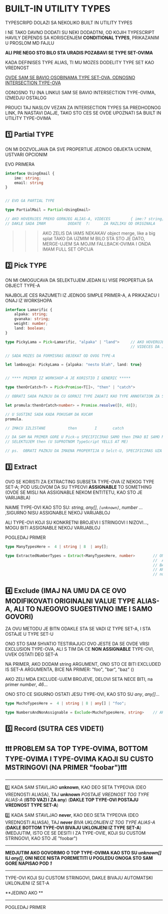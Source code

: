 # BUILT-IN UTILITY TYPES

TYPESCRIPD DOLAZI SA NEKOLIKO BUILT IN UTILITY TYPES

I NE TAKO DAVNO DODATI SU NEKI DODADTNI, OD KOJIH TYPESCRIPT HAVILY DEPENDS SA KORISCENJEM **CONDITIONAL TYPES**, PRIKAZANIM U PROSLOM MD FAJLU

**ALI PRE NEGO STO BILO STA URADIS POZABAVI SE TYPE SET-OVIMA**

KADA DEFINISES TYPE ALIAS, TI MU MOZES DODELITY TYPE SET KAO VREDNOST

[OVDE SAM SE BAVIO OSOBINAMA TYPE SET-OVA, ODNOSNO INTERSECTION TYPE-OVA](https://github.com/Rade58/apis_trying_out_and_practicing/blob/master/TYPESCRIPT/BELESKE/0%29%20VAZNE%20STVARI%20I%20PODSETNIK/UOPSTENO%20O%20TYPE-OVIMA.md#two-type-sets-i-intersection-types-showcase)

ODNOSNO TU (NA LINKU) SAM SE BAVIO INTERSECTION TYPE-OVIMA, IZMEDJU OSTALOG

PROUCI TAJ NASLOV VEZAN ZA INTERSECTION TYPES SA PREDHODNOG LINK, PA NASTAVI DALJE, TAKO STO CES SE OVDE UPOZNATI SA BUILT IN UTILITY TYPE-OVIMA

## :one: Partial TYPE

ON MI DOZVOLJAVA DA SVE PROPERTIJE JEDNOG OBJEKTA UCINIM, USTVARI OPCIONIM

EVO PRIMERA

```typescript
interface UsingEmail {
    ime: string;
    email: string
}


// EVO GA PARTIAL TYPE

type PartialMail = Partial<UsingEmail>

// AKO HOVERUJES PREKO GORNJEG ALIAS-A, VIDECES         { ime:? string; email:? string}
// DAKLE SADA IMAM          DODATE  ?:      ZA RAZLIKU OD ORIGINALA
```

>>> AKO ZELIS DA IAMS NEKAKAV object merge, like a big splat
>>> TAKO DA UZMIM M BILO STA STO JE DATO, MERGE-UJEM SA MOJIM FALLBACK-OVIMA I ONDA IMAM FULL SET OPCIJA

## :two: Pick TYPE

ON MI OMOGUCAVA DA SELEKTUJEM JEDAN ILI VISE PROPERTIJA SA OBJECT TYPE-A

NAJBOLJE CES RAZUMETI IZ JEDNOG SIMPLE PRIMER-A, A PRIKAZACU I ONAJ IZ WORKSHOPA

```typescript
interface Lamarific {
    alpaka: string;
    gvanaka: string;
    weight: number;
    land: boolean;
}

type PickyLama = Pick<Lamarific, "alpaka" | "land">     // AKO HOVERUJES PREKO OVOG TYPE
                                                        // VIDECES DA JE TO     {alpaka: string; land: boolean}

// SADA MOZES DA FORMISRAS OBJEKAT OD OVOG TYPE-A

let lambougja: PickyLama = {alpaka: "nesto blah", land: true}


// **** PRIMER IZ WORKSHOP-A JE KORISTIO I GENERIC *****

type thenOrCatch<T> = Pick<Promise<T[]>, "then" | "catch">

// OBRATI SADA PAZNJU DA CU GORNJI TYPE ZADATI KAO TYPE ANNOTATION ZA SLEDECU VARIJABLU

let promula:thenOrCatch<number> = Promise.resolve([8, 48]);

// U SUSTINI SADA KADA POKUSAM DA KUCAM
promula.

// IMACU IZLISTANE          then        I       catch

// DA SAM NA PRIMER GORE U Pick-u SPECIFICIRAO SAMO then IMAO BI SAMO MOGUCNOST DA
// SELEKTUJEM then (U SUPROTNOM TypeScript YELLS AT ME)

// ps.  OBRATI PAZNJU DA IMAENA PROPERTIJA U Selct-U, SPECIFICIRAS UZA KORISCENJE   |

```

## :three: Extract

OVO SE KORISTI ZA EXTRACTING SUBSETA TYPE-OVA IZ NEKOG TYPE SET-A; POD USLOVOM DA SU TYPEOVI **ASSIGNABLE** TO SOMETHING (OVDE SE MISLI NA ASSIGNABLE NEKOM ENTITETU, KAO STO JE VARIJABLA)

NAIME TYPE-OVI KAO STO SU: *string*, *any[]*, *`[unknown]`*, *number* ... ,SIGURNO NISU ASSIGNABLE NEKOJ VARIJABLOJ

ALI TYPE-OVI KOJI SU KONKRETNI BROJEVI I STRINGOVI I NIZOVI..., MOGU BITI ASSIGNABLE NEKOJ VARIJABLOJ

POGLEDAJ PRIMER

```typescript
type ManyTypesHere =  4 | string | 8  | any[];

type ExtractedNumberTypes = Extract<ManyTypesHere, number>        // ON HOVER VIDECU DA JE OVO
                                                                  //  ALIAS SA VREDNOSCU     4 | 8
                                                                  // BAS ZATO STO SAM KAO DRUGI
                                                                  // ARGUMENT U <> , ZADAO
                                                                  // number

```

## :four: Exclude  (IMAJ NA UMU DA CE OVO MODIFIKOVATI ORIGINALNI VALUE TYPE ALIAS-A, ALI TO NJEGOVO SUGESTIVNO IME I SAMO GOVORI)

ZA OVU METODU JE BITN ODAKLE STA SE VADI IZ TYPE SET-A, I STA OSTAJE U TYPE SET-U

ONO STO SAM SHVATIO TESTIRAJUCI OVO JESTE DA SE OVDE VRSI EXCLUSION TYPE-OVA, ALI S TIM DA CE **NON ASSIGNABLE** TYPE-OVI, UVEK OSTATI DEO SET-A

NA PRIMER, AKO DODAM string ARGUMENT, ONO STO CE BITI EXCLUDED IS SET-A ARGUMENTA, BICE NA PRIMER: "foo", "bar", "baz" ()

AKO ZELI MDA EXCLUDE-UJEM BROJEVE, DELOVI SETA NECE BITI, na primer *number*, *46*...

ONO STO CE SIGURNO OSTATI JESU TYPE-OVI, KAO STO SU *any*, *any[]*...

```typescript
type MuchoTypesHere =  4 | string | 8 | any[] | "foo";

type NumbersAndNonAssignable = Exclude<MuchoTypesHere, string>    // AKO HOVER-UJEM
```


## :five: Record (SUTRA CES VIDETI)



## :exclamation::exclamation::exclamation: PROBLEM SA TOP TYPE-OVIMA, BOTTOM TYPE-OVIMA I TYPE-OVIMA KAOJI SU CUSTO MSTRINGOVI (NA PRIMER "foobar"):exclamation::exclamation::exclamation:

******

:one: KADA SAM STAVLJAO **unknown**, KAO DEO SETA TYPEOVA (DEO VREDNOSTI ALIASA), TAJ **unknown** *POSTAJE VREDNOST TOG TYPE ALIAS-A* (**ISTO VAZI I ZA any**) (**DAKLE TOP TYPE-OVI POSTAJU VREDNOST TYPE SET-A**)

:two: KADA SAM STAVLJAO **never**, KAO DEO SETA TYPEOVA (DEO VREDNOSTI ALIASA), TAJ **never** *BIVA UKLONJEN IZ TOG TYPE ALIAS-A* (**DAKLE BOTTOM TYPE-OVI BIVAJU UKLONJENI IZ TYPE SET-A**) (MEDJUTIM, ISTO CE SE DESITI I ZA TYPE-OVIE, KOJI SU CUSTOM STRINGOVI, KAO STO JE "foobar")

******

**MEDJUTIM AKO GOVORIMO O TOP TYPE-OVIMA KAO STO SU *unknown[]* ILI *any[]*, ONI NECE NISTA POREMETITI U POGLEDU ONOGA STO SAM GORE NAPISAO POD *1***

******

TYPE-OVI KOJI SU CUSTOM STRINGOVI, DAKLE BIVAJU AUTOMATSKI UKLONJENI IZ SET-A

**JEDINO AKO **

******

POGLEDAJ PRIMER

```typescript

```

